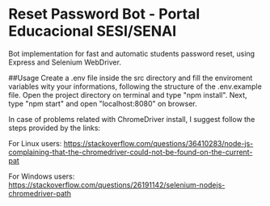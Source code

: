 # Reset Password Bot - Portal Educacional SESI/SENAI
Bot implementation for fast and automatic students password reset, using Express and Selenium WebDriver.

##Usage
Create a .env file inside the src directory and fill the enviroment variables wity your informations, following the structure of the .env.example file.
Open the project directory on terminal and type "npm install". Next, type "npm start" and open "localhost:8080" on browser.

In case of problems related with ChromeDriver install, I suggest follow the steps provided by the links:

For Linux users:
https://stackoverflow.com/questions/36410283/node-js-complaining-that-the-chromedriver-could-not-be-found-on-the-current-pat

For Windows users:
https://stackoverflow.com/questions/26191142/selenium-nodejs-chromedriver-path
